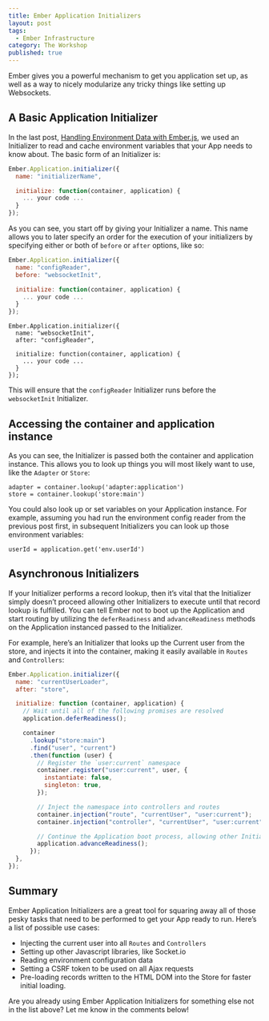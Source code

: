 ```yaml
---
title: Ember Application Initializers
layout: post
tags:
  - Ember Infrastructure
category: The Workshop
published: true
---
```


Ember gives you a powerful mechanism to get you application set up, as well as a way to nicely modularize any tricky things like setting up Websockets.

<!--more-->

## A Basic Application Initializer

In the last post, [Handling Environment Data with Ember.js][1], we used an Initializer to read and cache environment variables that your App needs to know about. The basic form of an Initializer is:

```javascript
Ember.Application.initializer({
  name: "initializerName",

  initialize: function(container, application) {
    ... your code ...
  }
});
```

As you can see, you start off by giving your Initializer a name. This name allows you to later specify an order for the execution of your initializers by specifying either or both of `before` or `after` options, like so:

```javascript
Ember.Application.initializer({
  name: "configReader",
  before: "websocketInit",

  initialize: function(container, application) {
    ... your code ...
  }
});
```

```
Ember.Application.initializer({
  name: "websocketInit",
  after: "configReader",

  initialize: function(container, application) {
    ... your code ...
  }
});
```

This will ensure that the `configReader` Initializer runs before the `websocketInit` Initializer.

## Accessing the container and application instance

As you can see, the Initializer is passed both the container and application instance. This allows you to look up things you will most likely want to use, like the `Adapter` or `Store`:

    adapter = container.lookup('adapter:application')
    store = container.lookup('store:main')

You could also look up or set variables on your Application instance. For example, assuming you had run the environment config reader from the previous post first, in subsequent Initializers you can look up those environment variables:

    userId = application.get('env.userId')

## Asynchronous Initializers

If your Initializer performs a record lookup, then it&#8217;s vital that the Initializer simply doesn&#8217;t proceed allowing other Initializers to execute until that record lookup is fulfilled. You can tell Ember not to boot up the Application and start routing by utilizing the `deferReadiness` and `advanceReadiness` methods on the Application instanced passed to the Initializer.

For example, here&#8217;s an Initializer that looks up the Current user from the store, and injects it into the container, making it easily available in `Routes` and `Controllers`:

```javascript
Ember.Application.initializer({
  name: "currentUserLoader",
  after: "store",

  initialize: function (container, application) {
    // Wait until all of the following promises are resolved
    application.deferReadiness();

    container
      .lookup("store:main")
      .find("user", "current")
      .then(function (user) {
        // Register the `user:current` namespace
        container.register("user:current", user, {
          instantiate: false,
          singleton: true,
        });

        // Inject the namespace into controllers and routes
        container.injection("route", "currentUser", "user:current");
        container.injection("controller", "currentUser", "user:current");

        // Continue the Application boot process, allowing other Initializers to run
        application.advanceReadiness();
      });
  },
});
```

## Summary

Ember Application Initializers are a great tool for squaring away all of those pesky tasks that need to be performed to get your App ready to run. Here&#8217;s a list of possible use cases:

- Injecting the current user into all `Routes` and `Controllers`
- Setting up other Javascript libraries, like Socket.io
- Reading environment configuration data
- Setting a CSRF token to be used on all Ajax requests
- Pre-loading records written to the HTML DOM into the Store for faster initial loading.

Are you already using Ember Application Initializers for something else not in the list above? Let me know in the comments below!

[1]: http://ember.zone/handling-environment-data-with-ember-js/
